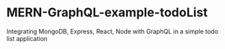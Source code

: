 # MERN-GraphQL-example-todoList
Integrating MongoDB, Express, React, Node with GraphQL in a simple todo list application
